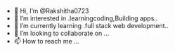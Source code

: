 - 👋 Hi, I’m @Rakshitha0723
- 👀 I’m interested in .learningcoding,Building apps..
- 🌱 I’m currently learning .full stack web development..
- 💞️ I’m looking to collaborate on ...
- 📫 How to reach me ...

<!---
Rakshitha0723/Rakshitha0723 is a ✨ special ✨ repository because its `README.md` (this file) appears on your GitHub profile.
You can click the Preview link to take a look at your changes.
--->
